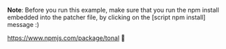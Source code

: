 **Note**: Before you run this example, make sure that you run the npm install embedded into the patcher file, by clicking on the [script npm install] message :)

https://www.npmjs.com/package/tonal 💟
